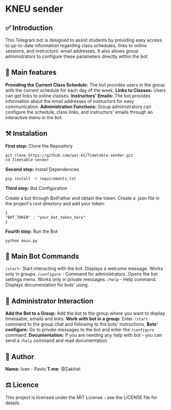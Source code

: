 ﻿# KNEU sender

## ✅ Introduction

This Telegram bot is designed to assist students by providing easy access to up-to-date information regarding class schedules, links to online sessions, and instructors' email addresses. It also allows group administrators to configure these parameters directly within the bot.

## 🎯 Main features

**Providing the Current Class Schedule:** The bot provides users in the group with the current schedule for each day of the week.
**Links to Classes:** Users can get links to online classes.
**Instructors' Emails:** The bot provides information about the email addresses of instructors for easy communication.
**Administration Functions:** Group administrators can configure the schedule, class links, and instructors' emails through an interactive menu in the bot.

## ⚒ Instalation

**First step:** Clone the Repository

```
git clone https://github.com/wai-AI/Timetable-sender.git
cd Timetable-sender
```

**Second step:** Install Dependencies

```
pip install -r requirements.txt
```

**Third step:** Bot Configuration

Create a bot through BotFather and obtain the token.
Create a .json file in the project's root directory and add your token:

```
{
"BOT_TOKEN" : "your_bot_token_here"
}
```

**Fourth step:** Run the Bot

```
python main.py
```

## 🤖 Main Bot Commands

```/start```- Start interacting with the bot. Displays a welcome message. Works only in groups.
```/configure``` - Command for administrators. Opens the bot settings menu. Works only in private messages.
```/help``` - Help command. Displays documentation for bots' using.

## 👑 Administrator Interaction

**Add the Bot to a Group:** Add the bot to the group where you want to display timetaable, emails and links.
**Work with bot in a group:** Enter <code>/start</code> command to the group chat and following to the bots' instructions.
**Bots' configure:** Go to private messages to the bot and enter the <code>/configure</code> command.
**Documentation:** If you are needing any help with bot - you can send a <code>/help</code> command and read documentation.

## 👥 Author

**Name:** Ivan - Pavlo
**T.me:** @Zakhiel

## ⚖️ Licence

This project is licensed under the MIT License - see the LICENSE file for details.
